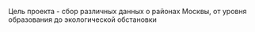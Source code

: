 Цель проекта - сбор различных данных о районах Москвы, от уровня образования до экологической обстановки
